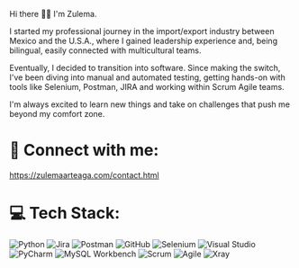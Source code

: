 Hi there 👋🏻 
I'm Zulema.

I started my professional journey in the import/export industry between Mexico and the U.S.A., where I gained leadership experience and, being bilingual, easily connected with multicultural teams.

Eventually, I decided to transition into software. Since making the switch, I've been diving into manual and automated testing, getting hands-on with tools like Selenium, Postman, JIRA and working within Scrum Agile teams.

I'm always excited to learn new things and take on challenges that push me beyond my comfort zone. 


# 🔗  Connect with me:
https://zulemaarteaga.com/contact.html





# 💻 Tech Stack:
![Python](https://img.shields.io/badge/python-3670A0?style=plastic&logo=python&logoColor=ffdd54) 
![Jira](https://img.shields.io/badge/jira-%230A0FFF.svg?style=plastic&logo=jira&logoColor=white)
![Postman](https://img.shields.io/badge/Postman-FF6C37?style=plastic&logo=postman&logoColor=white) 
![GitHub](https://img.shields.io/badge/GitHub-181717?style=plastic&logo=github&logoColor=white) 
![Selenium](https://img.shields.io/badge/Selenium-43B02A?style=plastic&logo=selenium&logoColor=white) 
![Visual Studio](https://img.shields.io/badge/Visual_Studio-5C2D91?style=plastic&logo=visual%20studio&logoColor=white) 
![PyCharm](https://img.shields.io/badge/PyCharm-000000?style=plastic&logo=pycharm&logoColor=white) 
![MySQL Workbench](https://img.shields.io/badge/MySQL_Workbench-4479A1?style=plastic&logo=mysql&logoColor=white) 
![Scrum](https://img.shields.io/badge/Scrum-6DB33F?style=plastic&logo=scrum&logoColor=white) 
![Agile](https://img.shields.io/badge/Agile-239120?style=plastic&logo=agile&logoColor=white)
![Xray](https://img.shields.io/badge/Xray-0052CC?style=plastic&logo=xray&logoColor=white)

